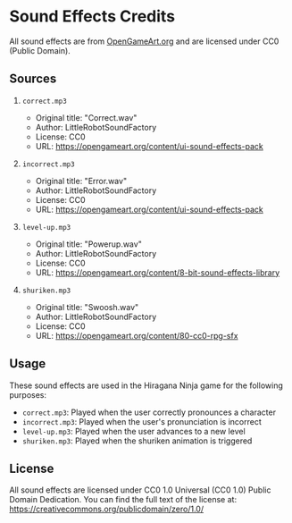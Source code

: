 # Sound Effects Credits

All sound effects are from [OpenGameArt.org](https://opengameart.org/) and are licensed under CC0 (Public Domain).

## Sources

1. `correct.mp3`

   - Original title: "Correct.wav"
   - Author: LittleRobotSoundFactory
   - License: CC0
   - URL: https://opengameart.org/content/ui-sound-effects-pack

2. `incorrect.mp3`

   - Original title: "Error.wav"
   - Author: LittleRobotSoundFactory
   - License: CC0
   - URL: https://opengameart.org/content/ui-sound-effects-pack

3. `level-up.mp3`

   - Original title: "Powerup.wav"
   - Author: LittleRobotSoundFactory
   - License: CC0
   - URL: https://opengameart.org/content/8-bit-sound-effects-library

4. `shuriken.mp3`
   - Original title: "Swoosh.wav"
   - Author: LittleRobotSoundFactory
   - License: CC0
   - URL: https://opengameart.org/content/80-cc0-rpg-sfx

## Usage

These sound effects are used in the Hiragana Ninja game for the following purposes:

- `correct.mp3`: Played when the user correctly pronounces a character
- `incorrect.mp3`: Played when the user's pronunciation is incorrect
- `level-up.mp3`: Played when the user advances to a new level
- `shuriken.mp3`: Played when the shuriken animation is triggered

## License

All sound effects are licensed under CC0 1.0 Universal (CC0 1.0) Public Domain Dedication. You can find the full text of the license at: https://creativecommons.org/publicdomain/zero/1.0/
